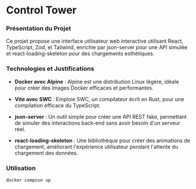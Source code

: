 # Control Tower

### Présentation du Projet
Ce projet propose une interface utilisateur web interactive utilisant React,
TypeScript, Zod, et Tailwind, enrichie par json-server pour une API simulée et
react-loading-skeleton pour des chargements esthétiques.

### Technologies et Justifications

- **Docker avec Alpine** : Alpine est une distribution Linux légère,
idéale pour créer des images Docker efficaces et performantes.

- **Vite avec SWC** : Emploie SWC, un compilateur écrit en Rust,
pour une compilation efficace du TypeScript.

- **json-server** : Un outil simple pour créer une API REST fake,
permettant de simuler des interactions back-end sans avoir besoin d'un serveur réel.

- **react-loading-skeleton** : Une bibliothèque pour créer des animations de chargement,
améliorant l'expérience utilisateur pendant l'attente du chargement des données.

### Utilisation

```bash
docker compose up
```
